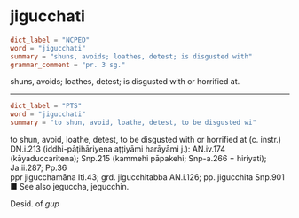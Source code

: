 # jigucchati

``` toml
dict_label = "NCPED"
word = "jigucchati"
summary = "shuns, avoids; loathes, detest; is disgusted with"
grammar_comment = "pr. 3 sg."
```

shuns, avoids; loathes, detest; is disgusted with or horrified at.

--------------------

``` toml
dict_label = "PTS"
word = "jigucchati"
summary = "to shun, avoid, loathe, detest, to be disgusted wi"
```

to shun, avoid, loathe, detest, to be disgusted with or horrified at (c. instr.) DN.i.213 (iddhi\-pāṭihāriyena aṭṭiyāmi harāyāmi j.): AN.iv.174 (kāyaduccaritena); Snp.215 (kammehi pāpakehi; Snp\-a.266 = hiriyati); Ja.ii.287; Pp.36  
ppr jigucchamāna Iti.43; grd. jigucchitabba AN.i.126; pp. jigucchita Snp.901  
■ See also jeguccha, jegucchin.

Desid. of *gup*

